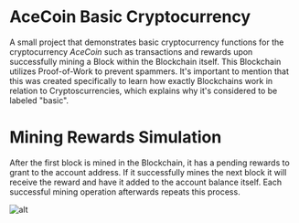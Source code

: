 # AceCoin Basic Cryptocurrency
A small project that demonstrates basic cryptocurrency functions for the cryptocurrency *AceCoin* such as transactions and rewards upon successfully mining a Block within the Blockchain itself. This Blockchain utilizes Proof-of-Work to prevent spammers. It's important to mention that this was created specifically to learn how exactly Blockchains work in relation to Cryptoscurrencies, which explains why it's considered to be labeled "basic".


# Mining Rewards Simulation

After the first block is mined in the Blockchain, it has a pending rewards to grant to the account address. If it successfully mines the next block it will receive the reward and have it added to the account balance itself. Each successful mining operation afterwards repeats this process. 

![alt](https://preview.ibb.co/cSFv5S/block.jpg)

